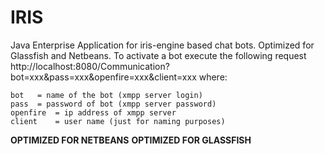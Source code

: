 IRIS
========

Java Enterprise Application for iris-engine based chat bots. Optimized for Glassfish and Netbeans. To activate a bot execute the following request
http://localhost:8080/Communication?bot=xxx&pass=xxx&openfire=xxx&client=xxx where:

```
bot   = name of the bot (xmpp server login)
pass  = password of bot (xmpp server password)
openfire  = ip address of xmpp server
client    = user name (just for naming purposes)
```

**OPTIMIZED FOR NETBEANS**
**OPTIMIZED FOR GLASSFISH**
